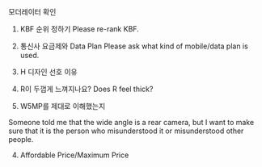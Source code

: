 모더레이터 확인

1) KBF 순위 정하기
Please re-rank KBF.

2) 통신사 요금제와 Data Plan
Please ask what kind of mobile/data plan is used.

3) H 디자인 선호 이유


4) R이 두껍게 느껴지나요?
Does R feel thick?



1) W5MP를 제대로 이해했는지

Someone told me that the wide angle is a rear camera, but I want to make sure that it is the person who misunderstood it or misunderstood other people.



4) Affordable Price/Maximum Price